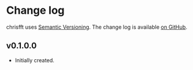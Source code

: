 Change log
==========

chrisfft uses [Semantic Versioning][1].
The change log is available [on GitHub][2].

[1]: http://semver.org/spec/v2.0.0.html
[2]: https://github.com/Nolrai/chrisfft/releases

## v0.1.0.0

* Initially created.
